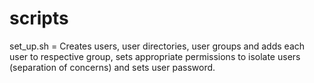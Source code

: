 # scripts

set_up.sh = Creates users, user directories, user groups and adds each user to respective group, sets appropriate permissions to isolate users (separation of concerns) and sets user password.
